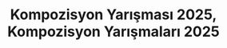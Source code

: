 ---
layout: category
headline: "Kompozisyon Yarışması, Kompozisyon Yarışmaları"
subline: "Ülkemizde düzenlenen tüm <strong>kompozisyon yarışması</strong> duyurularına bu sayfadan ulaşabilirsiniz. 2024-2025
yıllarında düzenlenecek olan <strong>kompozisyon yarışmaları</strong> için ilgili yarışmanın detay sayfasına gidebilirsiniz."
title: "Kompozisyon Yarışması 2025, Kompozisyon Yarışmaları 2025"
key: "kompozisyon yarışması"
description: "Kompozisyon Yarışması, Kompozisyon Yarışmaları, Kompozisyon yarışması duyuruları, Güncel
Kompozisyon yarışmaları 2025"
permalink: "kompozisyon-yarismalari/"
---